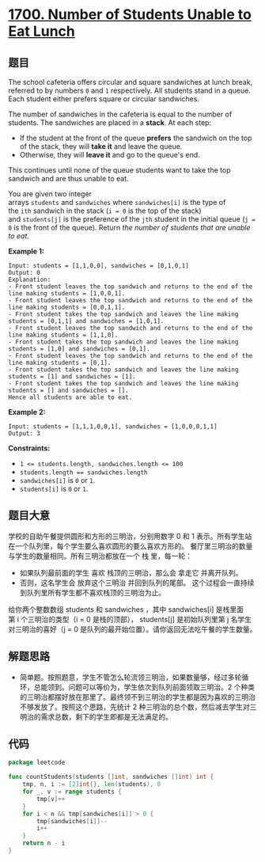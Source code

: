 # [1700. Number of Students Unable to Eat Lunch](https://leetcode.com/problems/number-of-students-unable-to-eat-lunch/)


## 题目

The school cafeteria offers circular and square sandwiches at lunch break, referred to by numbers `0` and `1` respectively. All students stand in a queue. Each student either prefers square or circular sandwiches.

The number of sandwiches in the cafeteria is equal to the number of students. The sandwiches are placed in a **stack**. At each step:

- If the student at the front of the queue **prefers** the sandwich on the top of the stack, they will **take it** and leave the queue.
- Otherwise, they will **leave it** and go to the queue's end.

This continues until none of the queue students want to take the top sandwich and are thus unable to eat.

You are given two integer arrays `students` and `sandwiches` where `sandwiches[i]` is the type of the `ith` sandwich in the stack (`i = 0` is the top of the stack) and `students[j]` is the preference of the `jth` student in the initial queue (`j = 0` is the front of the queue). Return *the number of students that are unable to eat.*

**Example 1:**

```
Input: students = [1,1,0,0], sandwiches = [0,1,0,1]
Output: 0 
Explanation:
- Front student leaves the top sandwich and returns to the end of the line making students = [1,0,0,1].
- Front student leaves the top sandwich and returns to the end of the line making students = [0,0,1,1].
- Front student takes the top sandwich and leaves the line making students = [0,1,1] and sandwiches = [1,0,1].
- Front student leaves the top sandwich and returns to the end of the line making students = [1,1,0].
- Front student takes the top sandwich and leaves the line making students = [1,0] and sandwiches = [0,1].
- Front student leaves the top sandwich and returns to the end of the line making students = [0,1].
- Front student takes the top sandwich and leaves the line making students = [1] and sandwiches = [1].
- Front student takes the top sandwich and leaves the line making students = [] and sandwiches = [].
Hence all students are able to eat.
```

**Example 2:**

```
Input: students = [1,1,1,0,0,1], sandwiches = [1,0,0,0,1,1]
Output: 3
```

**Constraints:**

- `1 <= students.length, sandwiches.length <= 100`
- `students.length == sandwiches.length`
- `sandwiches[i]` is `0` or `1`.
- `students[i]` is `0` or `1`.

## 题目大意

学校的自助午餐提供圆形和方形的三明治，分别用数字 0 和 1 表示。所有学生站在一个队列里，每个学生要么喜欢圆形的要么喜欢方形的。
餐厅里三明治的数量与学生的数量相同。所有三明治都放在一个 栈 里，每一轮：

- 如果队列最前面的学生 喜欢 栈顶的三明治，那么会 拿走它 并离开队列。
- 否则，这名学生会 放弃这个三明治 并回到队列的尾部。
这个过程会一直持续到队列里所有学生都不喜欢栈顶的三明治为止。

给你两个整数数组 students 和 sandwiches ，其中 sandwiches[i] 是栈里面第 i 个三明治的类型（i = 0 是栈的顶部）， students[j] 是初始队列里第 j 名学生对三明治的喜好（j = 0 是队列的最开始位置）。请你返回无法吃午餐的学生数量。

## 解题思路

- 简单题。按照题意，学生不管怎么轮流领三明治，如果数量够，经过多轮循环，总能领到。问题可以等价为，学生依次到队列前面领取三明治。2 个种类的三明治都摆好放在那里了。最终领不到三明治的学生都是因为喜欢的三明治不够发放了。按照这个思路，先统计 2 种三明治的总个数，然后减去学生对三明治的需求总数，剩下的学生即都是无法满足的。

## 代码

```go
package leetcode

func countStudents(students []int, sandwiches []int) int {
	tmp, n, i := [2]int{}, len(students), 0
	for _, v := range students {
		tmp[v]++
	}
	for i < n && tmp[sandwiches[i]] > 0 {
		tmp[sandwiches[i]]--
		i++
	}
	return n - i
}
```